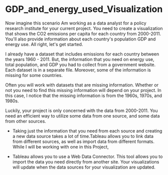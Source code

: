 # GDP_and_energy_used_Visualization
Now imagine this scenario Am working as a data analyst for a policy research institute for your current project. You need to create a visualization that shows the CO2 emissions per capita for each country from 2000-2011. You'll also provide information about each country's population GDP and energy use. All right, let's get started.


I already have a dataset that includes emissions for each country between the years 1960 - 2011. But, the information that you need on energy use, total population, and GDP you had to collect from a government website. Each dataset is in a separate file. Moreover, some of the information is missing for some countries. 

Often you will work with datasets that are missing information. Whether or not you need to find this missing information will depend on your project. In this case, I notice that the missing information is from the 1960s, 1970s, and 1980s. 

Luckily, your project is only concerned with the data from 2000-2011. You need an efficient way to utilize some data from one source, and some data from other sources.

- Taking just the information that you need from each source and creating a new data source takes a lot of time.Tableau allows you to link data from different sources, as well as import data from different formats. While I will be working with one in this Project, 

- Tableau allows you to use a Web Data Connector. This tool allows you to import the data you need directly from another site. Your visualizations will update when the data sources for your visualization are updated.
